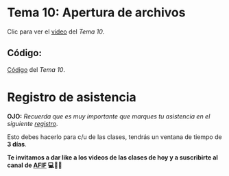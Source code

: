  # __Tema 10: Apertura de archivos__


Clic para ver el [video](https://youtu.be/LeAdcDCP_PQ) del _Tema 10_.


## Código:
[Código](https://github.com/AFIF-UG/Introduccion_a_Python_2022/blob/main/Clase_08/Codigo_tema_10.ipynb) del _Tema 10_.


# Registro de asistencia
__OJO:__ _Recuerda que es muy importante que marques tu asistencia en el siguiente [registro](https://docs.google.com/forms/d/e/1FAIpQLSd1h9QIshz5-atdlm2k-1Rz6jBG_X01NheFglGK1_Syky3mkQ/viewform?usp=sf_link)_.

Esto debes hacerlo para c/u de las clases, tendrás un ventana de tiempo de __3 días__.


__Te invitamos a dar like a los videos de las clases de hoy y a suscribirte al canal de [AFIF](https://www.youtube.com/channel/UCCoXhG-Jl1e1VZIezRn8Y3Q) :computer::snake::sunglasses:__
